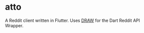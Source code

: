 # atto

A Reddit client written in Flutter. Uses [DRAW](https://github.com/draw-dev/DRAW) for the Dart Reddit API Wrapper.